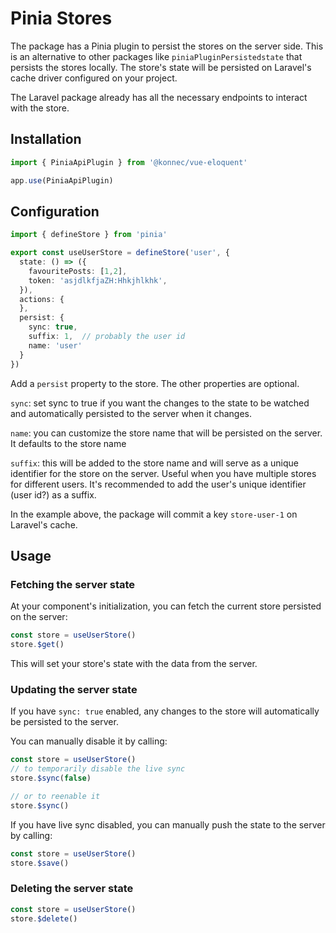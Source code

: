 # Pinia Stores

The package has a Pinia plugin to persist the stores on the server side. This is an alternative 
to other packages like `piniaPluginPersistedstate` that persists the stores locally.
The store's state will be persisted on Laravel's cache driver configured on your project.

The Laravel package already has all the necessary endpoints to interact with the store.
## Installation

```ts
import { PiniaApiPlugin } from '@konnec/vue-eloquent'

app.use(PiniaApiPlugin)
```

## Configuration

```ts {10-14}
import { defineStore } from 'pinia'

export const useUserStore = defineStore('user', {
  state: () => ({
    favouritePosts: [1,2],
    token: 'asjdlkfjaZH:Hhkjhlkhk',
  }),
  actions: {
  },
  persist: {
    sync: true,
    suffix: 1,  // probably the user id
    name: 'user'
  }
})
```

Add a `persist` property to the store. The other properties are optional.

`sync`: set sync to true if you want the changes to the state to be watched 
and automatically persisted to the server when it changes.

`name`: you can customize the store name that will be persisted on the server. It defaults
to the store name

`suffix`: this will be added to the store name and will serve as a unique identifier
for the store on the server. Useful when you have multiple stores for different users. 
It's recommended to add the user's unique identifier (user id?) as a suffix.

In the example above, the package will commit a key `store-user-1` on Laravel's cache.

## Usage

### Fetching the server state
At your component's initialization, you can fetch the current store persisted on the server:
```ts
const store = useUserStore()
store.$get()
```
This will set your store's state with the data from the server.

### Updating the server state
If you have `sync: true` enabled, any changes to the store will automatically be
persisted to the server.

You can manually disable it by calling:
```ts
const store = useUserStore()
// to temporarily disable the live sync
store.$sync(false)

// or to reenable it
store.$sync()
```

If you have live sync disabled, you can manually push the state to the server by calling:
```ts
const store = useUserStore()
store.$save()
```

### Deleting the server state
```ts
const store = useUserStore()
store.$delete()
```
